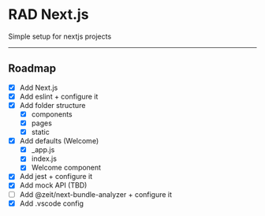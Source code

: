 # RAD Next.js
Simple setup for nextjs projects

---
## Roadmap
- [x] Add Next.js
- [x] Add eslint + configure it
- [x] Add folder structure
  - [x] components
  - [x] pages
  - [x] static
- [x] Add defaults (Welcome)
  - [x] _app.js
  - [x] index.js
  - [x] Welcome component
- [x] Add jest + configure it
- [x] Add mock API (TBD)
- [ ] Add @zeit/next-bundle-analyzer + configure it
- [x] Add .vscode config
